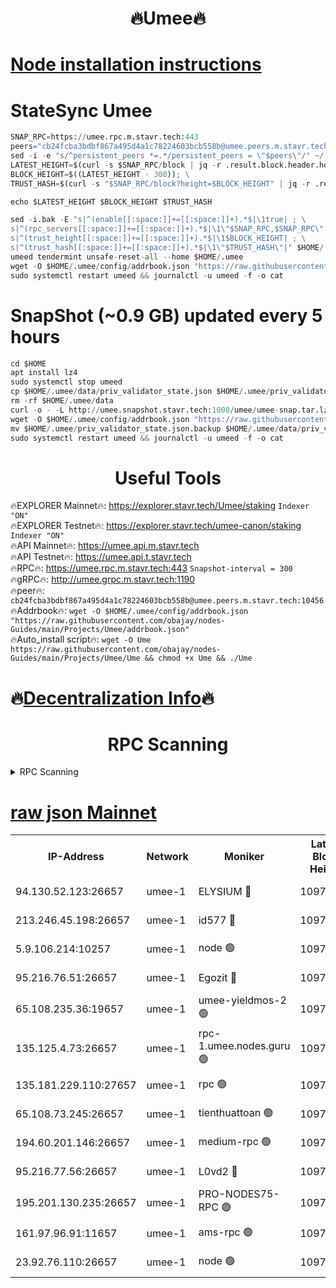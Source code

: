 <h1 align="center"> 🔥Umee🔥</h1>


[Node installation instructions](https://github.com/obajay/nodes-Guides/tree/main/Projects/Umee)
=
# StateSync Umee
```python
SNAP_RPC=https://umee.rpc.m.stavr.tech:443
peers="cb24fcba3bdbf867a495d4a1c78224603bcb558b@umee.peers.m.stavr.tech:10456"
sed -i -e "s/^persistent_peers *=.*/persistent_peers = \"$peers\"/" ~/.umee/config/config.toml
LATEST_HEIGHT=$(curl -s $SNAP_RPC/block | jq -r .result.block.header.height); \
BLOCK_HEIGHT=$((LATEST_HEIGHT - 300)); \
TRUST_HASH=$(curl -s "$SNAP_RPC/block?height=$BLOCK_HEIGHT" | jq -r .result.block_id.hash)

echo $LATEST_HEIGHT $BLOCK_HEIGHT $TRUST_HASH

sed -i.bak -E "s|^(enable[[:space:]]+=[[:space:]]+).*$|\1true| ; \
s|^(rpc_servers[[:space:]]+=[[:space:]]+).*$|\1\"$SNAP_RPC,$SNAP_RPC\"| ; \
s|^(trust_height[[:space:]]+=[[:space:]]+).*$|\1$BLOCK_HEIGHT| ; \
s|^(trust_hash[[:space:]]+=[[:space:]]+).*$|\1\"$TRUST_HASH\"|" $HOME/.umee/config/config.toml
umeed tendermint unsafe-reset-all --home $HOME/.umee
wget -O $HOME/.umee/config/addrbook.json "https://raw.githubusercontent.com/obajay/nodes-Guides/main/Projects/Umee/addrbook.json"
sudo systemctl restart umeed && journalctl -u umeed -f -o cat
```
# SnapShot (~0.9 GB) updated every 5 hours
```python
cd $HOME
apt install lz4
sudo systemctl stop umeed
cp $HOME/.umee/data/priv_validator_state.json $HOME/.umee/priv_validator_state.json.backup
rm -rf $HOME/.umee/data
curl -o - -L http://umee.snapshot.stavr.tech:1000/umee/umee-snap.tar.lz4 | lz4 -c -d - | tar -x -C $HOME/.umee --strip-components 2
wget -O $HOME/.umee/config/addrbook.json "https://raw.githubusercontent.com/obajay/nodes-Guides/main/Projects/Umee/addrbook.json"
mv $HOME/.umee/priv_validator_state.json.backup $HOME/.umee/data/priv_validator_state.json
sudo systemctl restart umeed && journalctl -u umeed -f -o cat
```
 <h1 align="center"> Useful Tools</h1>

🔥EXPLORER Mainnet🔥:      https://explorer.stavr.tech/Umee/staking             `Indexer "ON"` \
🔥EXPLORER Testnet🔥:        https://explorer.stavr.tech/umee-canon/staking      `Indexer "ON"` \
🔥API Mainnet🔥:                   https://umee.api.m.stavr.tech \
🔥API Testnet🔥:                     https://umee.api.t.stavr.tech \
🔥RPC🔥:                           https://umee.rpc.m.stavr.tech:443                     `Snapshot-interval = 300` \
🔥gRPC🔥:                              http://umee.grpc.m.stavr.tech:1190 \
🔥peer🔥:                     `cb24fcba3bdbf867a495d4a1c78224603bcb558b@umee.peers.m.stavr.tech:10456` \
🔥Addrbook🔥:    ```wget -O $HOME/.umee/config/addrbook.json "https://raw.githubusercontent.com/obajay/nodes-Guides/main/Projects/Umee/addrbook.json"``` \
🔥Auto_install script🔥: ```wget -O Ume https://raw.githubusercontent.com/obajay/nodes-Guides/main/Projects/Umee/Ume && chmod +x Ume && ./Ume```

🔥[Decentralization Info](https://github.com/obajay/StateSync-snapshots/tree/main/Projects/Umee/Decentralization)🔥
=

<h1 align="center"> RPC Scanning</h1>

<details>
<summary>RPC Scanning</summary>

<h2 align="center"> We scan nodes in real time every 4 hours. And we provide the final result of RPC endpoints.
We cannot influence the operation of these nodes in any way. </h2>


```python
If Voting Power is higher than 0 --> then the Node is a validator of the network and may be subject to attack and be a potential threat to the chain.
```
```python
We marked such validators with a red symbol
```

</details>

[raw json Mainnet](https://rpc-check.umeem.stavr.tech/umeem/rpc-umeem-result.json)
=



<table><tr><th>IP-Address</th><th>Network</th><th>Moniker</th><th>Latest Block Height</th><th>Earliest Block Height</th><th>Catching Up</th><th>Tx Index</th><th>Voting Power</th><th>Scan Time</th></tr><tr><td>94.130.52.123:26657</td><td>umee-1</td><td>ELYSIUM 🔴</td><td>10978103</td><td>3216011</td><td>False</td><td>on</td><td>23190332</td><td>2024-03-11T23:44:33.612050775UTC</td></tr><tr><td>213.246.45.198:26657</td><td>umee-1</td><td>id577 🔴</td><td>10978072</td><td>7100001</td><td>False</td><td>on</td><td>35124374</td><td>2024-03-11T23:41:34.107111530UTC</td></tr><tr><td>5.9.106.214:10257</td><td>umee-1</td><td>node 🟢</td><td>10978094</td><td>7942001</td><td>False</td><td>on</td><td>0</td><td>2024-03-11T23:43:43.153876045UTC</td></tr><tr><td>95.216.76.51:26657</td><td>umee-1</td><td>Egozit 🔴</td><td>10978103</td><td>8262001</td><td>False</td><td>off</td><td>38721466</td><td>2024-03-11T23:44:33.315357410UTC</td></tr><tr><td>65.108.235.36:19657</td><td>umee-1</td><td>umee-yieldmos-2 🟢</td><td>10978059</td><td>9575548</td><td>False</td><td>on</td><td>0</td><td>2024-03-11T23:40:14.245662698UTC</td></tr><tr><td>135.125.4.73:26657</td><td>umee-1</td><td>rpc-1.umee.nodes.guru 🟢</td><td>10978103</td><td>10691018</td><td>False</td><td>on</td><td>0</td><td>2024-03-11T23:44:33.857408631UTC</td></tr><tr><td>135.181.229.110:27657</td><td>umee-1</td><td>rpc 🟢</td><td>10978067</td><td>10754071</td><td>False</td><td>on</td><td>0</td><td>2024-03-11T23:41:05.081901937UTC</td></tr><tr><td>65.108.73.245:26657</td><td>umee-1</td><td>tienthuattoan 🟢</td><td>10978082</td><td>10787155</td><td>False</td><td>on</td><td>0</td><td>2024-03-11T23:42:32.854968445UTC</td></tr><tr><td>194.60.201.146:26657</td><td>umee-1</td><td>medium-rpc 🟢</td><td>10974822</td><td>10823243</td><td>False</td><td>on</td><td>0</td><td>2024-03-11T23:41:47.147946208UTC</td></tr><tr><td>95.216.77.56:26657</td><td>umee-1</td><td>L0vd2 🔴</td><td>10978113</td><td>10878112</td><td>False</td><td>off</td><td>38464528</td><td>2024-03-11T23:45:30.524546568UTC</td></tr><tr><td>195.201.130.235:26657</td><td>umee-1</td><td>PRO-NODES75-RPC 🟢</td><td>10978092</td><td>10881705</td><td>False</td><td>on</td><td>0</td><td>2024-03-11T23:43:32.726460319UTC</td></tr><tr><td>161.97.96.91:11657</td><td>umee-1</td><td>ams-rpc 🟢</td><td>10978113</td><td>10929930</td><td>False</td><td>on</td><td>0</td><td>2024-03-11T23:45:30.780766966UTC</td></tr><tr><td>23.92.76.110:26657</td><td>umee-1</td><td>node 🟢</td><td>10978123</td><td>10938001</td><td>False</td><td>on</td><td>0</td><td>2024-03-11T23:46:34.727065911UTC</td></tr></table>
